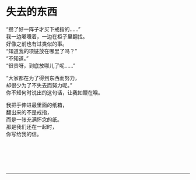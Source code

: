 # 失去的东西

“攒了好一阵子才买下戒指的……”\
我一边嘟囔着，一边在柜子里翻找。\
好像之前也有过类似的事。\
“知道我的项链放在哪里了吗？”\
“不知道。”\
“很贵呀，到底放哪儿了呢……”

“大家都在为了得到东西而努力，\
却很少为了不失去而努力呢。”\
你不知何时说出的这句话，让我如鲠在喉。

我把手伸进最里面的纸箱，\
翻出来的不是戒指，\
而是一张充满怀念的纸。\
那是我们还在一起时，\
你写给我的信。
<br>
<br>
<br>
<br>
<br>
<br>

---
